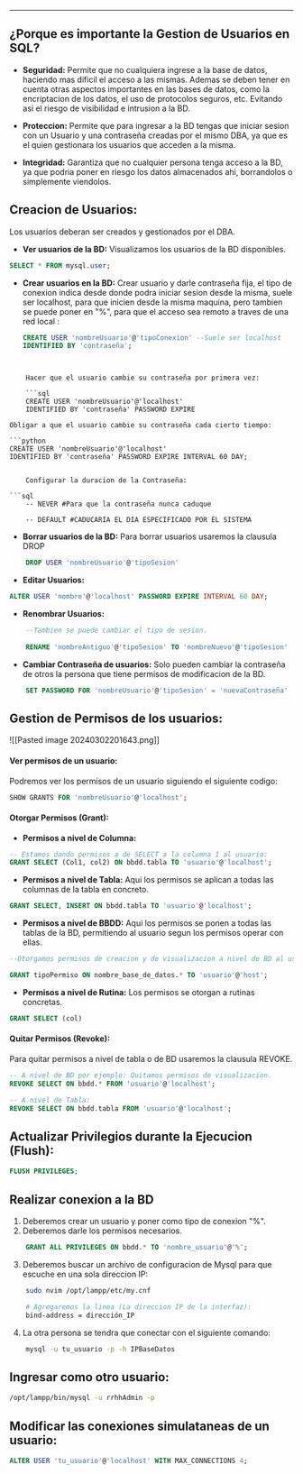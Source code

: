
---
## ¿Porque es importante la Gestion de Usuarios en SQL?

- **Seguridad:**
	 Permite que no cualquiera ingrese a la base de datos, haciendo mas dificil el acceso a las mismas. Ademas se deben tener en cuenta otras aspectos importantes en las bases de datos, como la encriptacion de los datos, el uso de protocolos seguros, etc. Evitando asi el riesgo de visibilidad e intrusion a la BD.
- **Proteccion:**
	 Permite que para ingresar a la BD tengas que iniciar sesion con un Usuario y una contraseña creadas por el mismo DBA, ya que es el quien gestionara los usuarios que acceden a la misma. 
	 
- **Integridad:**
	 Garantiza que no cualquier persona tenga acceso a la BD, ya que podria poner en riesgo los datos almacenados ahi, borrandolos o simplemente viendolos. 


## Creacion de Usuarios:
Los usuarios deberan ser creados y gestionados por el DBA.

- **Ver usuarios de la BD:** 
	 Visualizamos los usuarios de la BD disponibles.
```sql
SELECT * FROM mysql.user;
```


- **Crear usuarios en la BD:** 
	Crear usuario y darle contraseña fija, el tipo de conexion indica desde donde podra iniciar sesion desde la misma, suele ser localhost, para que inicien desde la misma maquina, pero tambien se puede poner en "%", para que el acceso sea remoto a traves de una red local :
	
	```sql
	CREATE USER 'nombreUsuario'@'tipoConexion' --Suele ser localhost
	IDENTIFIED BY 'contraseña';
```


	Hacer que el usuario cambie su contraseña por primera vez:
	
	```sql
	CREATE USER 'nombreUsuario'@'localhost' 
	IDENTIFIED BY 'contraseña' PASSWORD EXPIRE
```

	Obligar a que el usuario cambie su contraseña cada cierto tiempo:
	
	```python
	CREATE USER 'nombreUsuario'@'localhost' 
	IDENTIFIED BY 'contraseña' PASSWORD EXPIRE INTERVAL 60 DAY;
```

	Configurar la duracion de la Contraseña:
	
```sql
	-- NEVER #Para que la contraseña nunca caduque

	-- DEFAULT #CADUCARIA EL DIA ESPECIFICADO POR EL SISTEMA 
```



- **Borrar usuarios de la BD:** 
	 Para borrar usuarios usaremos la clausula DROP 
	 
```sql
	DROP USER 'nombreUsuario'@'tipoSesion'
```


- **Editar Usuarios:**
	 
```sql
ALTER USER 'nombre'@'localhost' PASSWORD EXPIRE INTERVAL 60 DAY;
```


- **Renombrar Usuarios:**
```sql
	--Tambien se puede cambiar el tipo de sesion.
	
	RENAME 'nombreAntiguo'@'tipoSesion' TO 'nombreNuevo'@'tipoSesion'
```


- **Cambiar Contraseña de usuarios:** 
	Solo pueden cambiar la contraseña de otros la persona que tiene permisos de modificacion de la BD.
	
```sql
	SET PASSWORD FOR 'nombreUsuario'@'tipoSesion' = 'nuevaContraseña'
```


## Gestion de Permisos de los usuarios:

![[Pasted image 20240302201643.png]]


#### Ver permisos de un usuario:
Podremos ver los permisos de un usuario siguiendo el siguiente codigo:

```sql
SHOW GRANTS FOR 'nombreUsuario'@'localhost';
```

#### Otorgar Permisos (Grant):

- **Permisos a nivel de Columna:**
	 
```sql
-- Estamos dando permisos a de SELECT a la columna 1 al usuario:
GRANT SELECT (Col1, col2) ON bbdd.tabla TO 'usuario'@'localhost';

```

- **Permisos a nivel de Tabla:**
	 Aqui los permisos se aplican a todas las columnas de la tabla en concreto.
	
```sql
GRANT SELECT, INSERT ON bbdd.tabla TO 'usuario'@'localhost'; 
```

- **Permisos a nivel de BBDD:**
     Aqui los permisos se ponen a todas las tablas de la BD, permitiendo al usuario segun los permisos operar con ellas.
	
```sql
--Otorgamos permisos de creacion y de visualizacion a nivel de BD al usuario, es importante colocar el asterisco para que sea a nivel de BD

GRANT tipoPermiso ON nombre_base_de_datos.* TO 'usuario'@'host';
```

- **Permisos a nivel de Rutina:**
	 Los permisos se otorgan a rutinas concretas.
```sql
GRANT SELECT (col)
```
#### Quitar Permisos (Revoke):
Para quitar permisos a nivel de tabla o de BD usaremos la clausula REVOKE. 

```sql
-- A nivel de BD por ejemplo: Quitamos permisos de visualizacion.
REVOKE SELECT ON bbdd.* FROM 'usuario'@'localhost';

-- A nivel de Tabla:
REVOKE SELECT ON bbdd.tabla FROM 'usuario'@'localhost';

```


## Actualizar Privilegios durante la Ejecucion (Flush):

```sql
FLUSH PRIVILEGES;
```

##  Realizar conexion a la BD

1. Deberemos crear un usuario y poner como tipo de conexion "%".
2. Deberemos darle los permisos necesarios.
```sql
	GRANT ALL PRIVILEGES ON bbdd.* TO 'nombre_usuario'@'%';
```

3. Deberemos buscar un archivo de configuracion de Mysql para que escuche en una sola direccion IP:

```bash
	sudo nvim /opt/lampp/etc/my.cnf

	# Agregaremos la linea (La direccion IP de la interfaz): 
	bind-address = dirección_IP
```

4. La otra persona se tendra que conectar con el siguiente comando: 

```bash
	mysql -u tu_usuario -p -h IPBaseDatos
```


##  Ingresar como otro usuario:

```bash
/opt/lampp/bin/mysql -u rrhhAdmin -p
```

##  Modificar las conexiones simulataneas de un usuario:

```sql
ALTER USER 'tu_usuario'@'localhost' WITH MAX_CONNECTIONS 4;
```




























